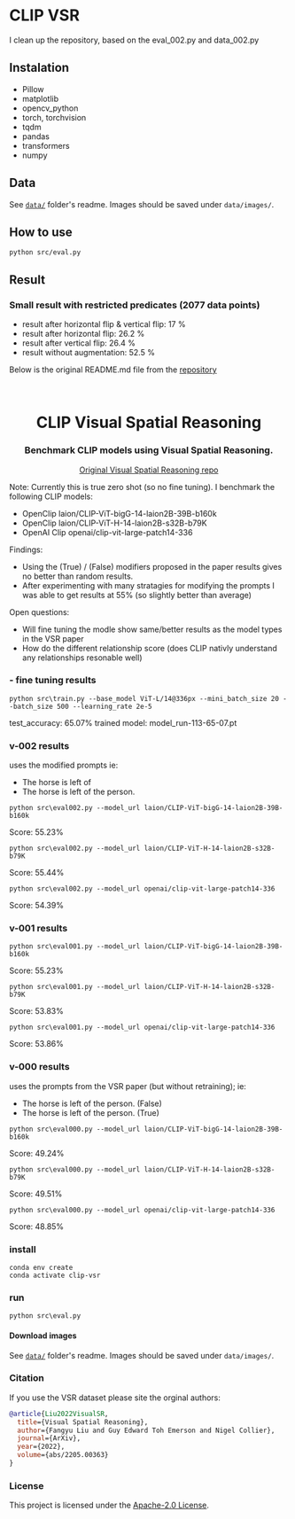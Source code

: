 # CLIP VSR
I clean up the repository, based on the eval_002.py and data_002.py
## Instalation
- Pillow
- matplotlib
- opencv_python
- torch, torchvision
- tqdm
- pandas
- transformers
- numpy

## Data
See [`data/`](https://github.com/cambridgeltl/visual-spatial-reasoning/tree/master/data) folder's readme. Images should be saved under `data/images/`.

## How to use
```
python src/eval.py
```

## Result
### Small result with restricted predicates (2077 data points)
- result after horizontal flip & vertical flip: 17 % 
- result after horizontal flip: 26.2 %
- result after vertical flip: 26.4 % 
- result without augmentation: 52.5 %

Below is the original README.md file from the [repository](https://github.com/Sohojoe/CLIP_visual-spatial-reasoning)

<br />
<p align="center">
  <h1 align="center">CLIP Visual Spatial Reasoning</h1>
  <h3 align="center">Benchmark CLIP models using Visual Spatial Reasoning.</h3>
  
  <p align="center">  
    <a href="https://github.com/cambridgeltl/visual-spatial-reasoning">Original Visual Spatial Reasoning repo</a>
  </p>
</p>

Note: Currently this is true zero shot (so no fine tuning). I benchmark the following CLIP models:

* OpenClip laion/CLIP-ViT-bigG-14-laion2B-39B-b160k
* OpenClip laion/CLIP-ViT-H-14-laion2B-s32B-b79K
* OpenAI Clip openai/clip-vit-large-patch14-336

Findings:

* Using the (True) / (False) modifiers proposed in the paper results gives no better than random results.
* After experimenting with many stratagies for modifying the prompts I was able to get results at 55% (so slightly better than average)

Open questions:

* Will fine tuning the modle show same/better results as the model types in the VSR paper
* How do the different relationship score (does CLIP nativly understand any relationships resonable well)


### - fine tuning results
```
python src\train.py --base_model ViT-L/14@336px --mini_batch_size 20 --batch_size 500 --learning_rate 2e-5
```
test_accuracy: 65.07%
trained model: model_run-113-65-07.pt

### v-002 results

uses the modified prompts ie:

* The horse is left of
* The horse is left of the person.

```
python src\eval002.py --model_url laion/CLIP-ViT-bigG-14-laion2B-39B-b160k
```
Score: 55.23%

```
python src\eval002.py --model_url laion/CLIP-ViT-H-14-laion2B-s32B-b79K
```
Score: 55.44%

```
python src\eval002.py --model_url openai/clip-vit-large-patch14-336
```
Score: 54.39%

### v-001 results

```
python src\eval001.py --model_url laion/CLIP-ViT-bigG-14-laion2B-39B-b160k
```
Score: 55.23%

```
python src\eval001.py --model_url laion/CLIP-ViT-H-14-laion2B-s32B-b79K
```
Score: 53.83%

```
python src\eval001.py --model_url openai/clip-vit-large-patch14-336
```
Score: 53.86%

### v-000 results

uses the prompts from the VSR paper (but without retraining); ie:

* The horse is left of the person. (False)
* The horse is left of the person. (True)

```
python src\eval000.py --model_url laion/CLIP-ViT-bigG-14-laion2B-39B-b160k
```
Score: 49.24%

```
python src\eval000.py --model_url laion/CLIP-ViT-H-14-laion2B-s32B-b79K
```
Score: 49.51%

```
python src\eval000.py --model_url openai/clip-vit-large-patch14-336
```
Score: 48.85%

### install
```
conda env create
conda activate clip-vsr
```

### run
```
python src\eval.py
```

#### Download images
See [`data/`](https://github.com/cambridgeltl/visual-spatial-reasoning/tree/master/data) folder's readme. Images should be saved under `data/images/`.


### Citation
If you use the VSR dataset please site the orginal authors:
```bibtex
@article{Liu2022VisualSR,
  title={Visual Spatial Reasoning},
  author={Fangyu Liu and Guy Edward Toh Emerson and Nigel Collier},
  journal={ArXiv},
  year={2022},
  volume={abs/2205.00363}
}
```

### License
This project is licensed under the [Apache-2.0 License](https://github.com/cambridgeltl/visual-spatial-reasoning/blob/master/LICENSE).
